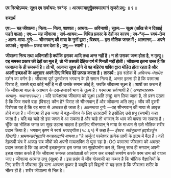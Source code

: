 **एष नित्योऽव्यय: सूक्ष्म एष सर्वाश्रय: स्व²क् ।** **आत्ममायागुणैॢवश्वमात्मानं सृजते प्रभु: ॥ ९॥** 

**शब्दार्थ** 

**एष:—** **यह जीवात्मा** **; नित्य:—** **नित्य, शाश्वत** **; अव्यय:—** **अविनाशी** **; सूक्ष्म:—** **सूक्ष्म (आँख से न दिखाई पडऩे वाला)** **;** **एष:—** **यह जीवात्मा** **; सर्व-आश्रय:—** **विभिन्न प्रकार के देहों का कारण** **; स्व-²क्—** **स्वयं-तेज** **; आत्म-माया-गुणै:—** **श्रीभगवान् की माया के गुणों द्वारा** **; विश्वम्—** **इस भौतिक जगत में** **; आत्मानम्—** **अपने आपको** **; सृजते—** **प्रकट कर देता** **है** **; प्रभु:—** **स्वामी।** **.** 

**जीवात्मा नित्य तथा अविनाशी है क्योंकि इसका आदि तथा अन्त नहीं है। न तो उसका** **जन्म होता है, न मृत्यु। वह समस्त प्रकार की देहों का मूल है, तो भी उसकी दैहिक वर्ग में** **गिनती नहीं होती। जीवात्मा इतना उच्च है कि परमात्मा के ही समधर्मा है। तो भी, अत्यन्त** **सूक्ष्म होने से वह बहिरंगा शक्ति द्वारा मोहित होता रहता है और अपनी इच्छाओं के अनुसार** **अपने लिए विभिन्न देहें उत्पन्न करता है।** **तात्पर्य :** इस श्लोक में *अचिन्त्य-भेदाभेद* दर्शन का वर्णन है। जीवात्मा पूर्ण पुरुषोत्तम भगवान् के ही समान नित्य है, अन्तर इतना ही है कि परमात्मा विराट है, उससे बड़ा कोई नहीं है न ही उसके समान कोई है, जबकि जीवात्मा सूक्ष्म है। शाषों का कथन है कि जीवात्मा बाल के अग्रभाग के दस-हजारवें भाग के तुल्य है। परमात्मा सर्वव्यापी है ( *अण्डान्तरस्थ-परमाणु-* *चयान्तरस्थम्* )। यदि सापेक्षतया जीवात्मा को सूक्ष्म (अति लघु) मान लिया जाता है, तो प्रश्न उठता है कि फिर सबसे बड़ा (विराट) कौन है? विराट तो श्रीभगवान् हैं और जीवात्मा अति लघु। जीव की दूसरी विशेषता यह है कि वह माया से *आच्छन्न* हो जाता है। *आत्ममाया गुणै:* —वह श्रीभगवान् की माया से आवृत्त होने वाला है। जीवात्मा ही इस जगत में बद्ध-जीवन के लिए उत्तरदायी है इसीलिए उसे प्रभु (स्वामी) कहा जाता है। यदि वह चाहे तो इस जगत में आ सकता है और चाहे तो भगवान् के धाम को वापस जा सकता है। चूँकि वह भौतिक जगत का सुख उठाना चाहता है इसलिए श्रीभगवान् ने माया के माध्यम से उसे भौतिक शरीर प्रदान किया है। भगवान् कृष्ण ने स्वयं *भगवद्गीता* (१८.६१) में कहा है— *ईश्वर: सर्वभूतानां हृद्दशेऽर्जुन तिष्ठति।* *भ्रामयन्सर्वभूतानि यन्त्रारूढानि मायया॥* ''हे अर्जुन! परमेश्वर प्रत्येक प्राणी के हृदय में बैठा है। वही देहरूपी यंत्र में आरूढ़ सब जीवों को अपनी मायाशक्ति से घुमा रहा है।ÓÓ परमात्मा जीवात्मा को अवसर प्रदान करता है कि वह अपनी इच्छानुसार इस जगत का सुखोपभोग कर ले, किन्तु साथ ही भगवान् अपनी इच्छा व्यक्त करते हैं कि जीवात्मा समस्त आकांक्षाओं को त्याग कर उनको समर्पण करके परम धाम को वापस जाए। जीवात्मा अत्यन्त लघु (सूक्ष्म) है। इस प्रसंग में जीव गोस्वामी का कथन है कि भौतिक वैज्ञानियों के लिए शरीर में जीवात्मा ढूँढ पाना अत्यन्त दुष्कर है यद्यपि हमें विद्वानों से यह ज्ञात है कि जीवात्मा शरीर के भीतर ही है। शरीर जीवात्मा से भिन्न है।  